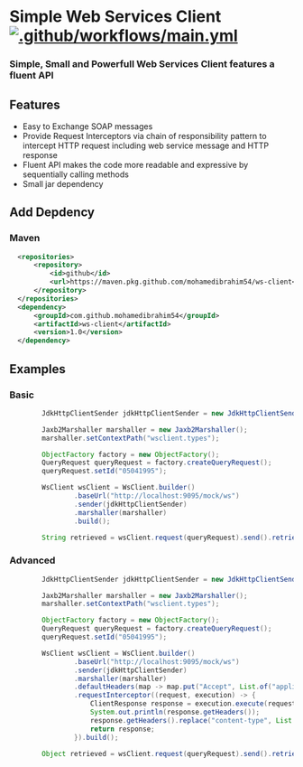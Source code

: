 # Simple Web Services Client [![.github/workflows/main.yml](https://github.com/mohamedibrahim54/ws-client/actions/workflows/main.yml/badge.svg)](https://github.com/mohamedibrahim54/ws-client/actions/workflows/main.yml)
### Simple, Small and Powerfull Web Services Client features a fluent API
## Features
  - Easy to Exchange SOAP messages
  - Provide Request Interceptors via chain of responsibility pattern to intercept HTTP request including web service message and HTTP response 
  - Fluent API makes the code more readable and expressive by sequentially calling methods
  - Small jar dependency
## Add Depdency
### Maven

```xml
  <repositories>
      <repository>
          <id>github</id>
          <url>https://maven.pkg.github.com/mohamedibrahim54/ws-client</url>
      </repository>
  </repositories>
  <dependency>
      <groupId>com.github.mohamedibrahim54</groupId>
      <artifactId>ws-client</artifactId>
      <version>1.0</version>
  </dependency>
```

## Examples
### Basic
```java
        JdkHttpClientSender jdkHttpClientSender = new JdkHttpClientSender();

        Jaxb2Marshaller marshaller = new Jaxb2Marshaller();
        marshaller.setContextPath("wsclient.types");

        ObjectFactory factory = new ObjectFactory();
        QueryRequest queryRequest = factory.createQueryRequest();
        queryRequest.setId("05041995");

        WsClient wsClient = WsClient.builder()
                .baseUrl("http://localhost:9095/mock/ws")
                .sender(jdkHttpClientSender)
                .marshaller(marshaller)
                .build();

        String retrieved = wsClient.request(queryRequest).send().retrieveAsString();
```
### Advanced
```java
        JdkHttpClientSender jdkHttpClientSender = new JdkHttpClientSender();

        Jaxb2Marshaller marshaller = new Jaxb2Marshaller();
        marshaller.setContextPath("wsclient.types");

        ObjectFactory factory = new ObjectFactory();
        QueryRequest queryRequest = factory.createQueryRequest();
        queryRequest.setId("05041995");

        WsClient wsClient = WsClient.builder()
                .baseUrl("http://localhost:9095/mock/ws")
                .sender(jdkHttpClientSender)
                .marshaller(marshaller)
                .defaultHeaders(map -> map.put("Accept", List.of("application/xml")))
                .requestInterceptor((request, execution) -> {
                    ClientResponse response = execution.execute(request);
                    System.out.println(response.getHeaders());
                    response.getHeaders().replace("content-type", List.of("text/xml"));
                    return response;
                }).build();

        Object retrieved = wsClient.request(queryRequest).send().retrieve();
```
